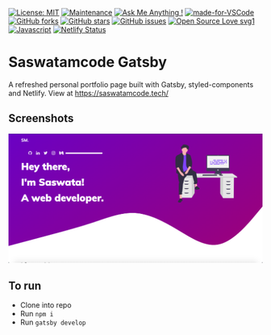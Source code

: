 [![License: MIT](https://img.shields.io/badge/License-MIT-yellow.svg)](https://opensource.org/licenses/MIT)
[![Maintenance](https://img.shields.io/badge/Maintained%3F-yes-green.svg)](https://GitHub.com/Naereen/StrapDown.js/graphs/commit-activity)
[![Ask Me Anything !](https://img.shields.io/badge/Ask%20me-anything-1abc9c.svg)](https://GitHub.com/Naereen/ama)
[![made-for-VSCode](https://img.shields.io/badge/Made%20for-VSCode-1f425f.svg)](https://code.visualstudio.com/)
[![GitHub forks](https://img.shields.io/github/forks/saswatamcode/saswatamcodegatsby?style=social)](https://GitHub.com/saswatamcode/saswatamcodegatsby/network/)
[![GitHub stars](https://img.shields.io/github/stars/saswatamcode/saswatamcodegatsby?style=social)](https://GitHub.com/saswatamcode/saswatamcodegatsby/stargazers/)
[![GitHub issues](https://img.shields.io/github/issues/saswatamcode/saswatamcodegatsby.svg)](https://GitHub.com/saswatamcode/saswatamcodegatsby/issues/)
[![Open Source Love svg1](https://badges.frapsoft.com/os/v1/open-source.svg?v=103)](https://github.com/ellerbrock/open-source-badges/)
[![Javascript](https://badges.frapsoft.com/javascript/code/javascript.svg?v=101)](https://github.com/ellerbrock/javascript-badges/)
[![Netlify Status](https://api.netlify.com/api/v1/badges/cb901bb5-ad85-4a71-8307-baf5b2ab555b/deploy-status)](https://app.netlify.com/sites/hardcore-kilby-ea01f9/deploys)

# Saswatamcode Gatsby
A refreshed personal portfolio page built with Gatsby, styled-components and Netlify. View at https://saswatamcode.tech/

## Screenshots
![Screenshot-1!](screenshots/Screenshot-1.png)

## To run
- Clone into repo
- Run `npm i`
- Run `gatsby develop`
